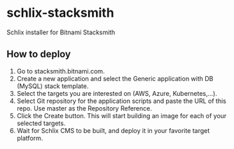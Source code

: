 # schlix-stacksmith

Schlix installer for Bitnami Stacksmith

## How to deploy

1. Go to stacksmith.bitnami.com.
2. Create a new application and select the Generic application with DB (MySQL) stack template.
3. Select the targets you are interested on (AWS, Azure, Kubernetes,...).
4. Select Git repository for the application scripts and paste the URL of this repo. Use master as the Repository Reference.
5. Click the Create button. This will start building an image for each of your selected targets.
6. Wait for Schlix CMS to be built, and deploy it in your favorite target platform.
